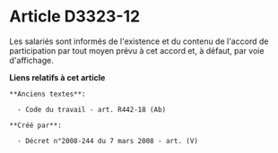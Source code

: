 # Article D3323-12

Les salariés sont informés de l'existence et du contenu de l'accord de participation par tout moyen prévu à cet accord et, à
défaut, par voie d'affichage.

**Liens relatifs à cet article**

	**Anciens textes**:

	  - Code du travail - art. R442-18 (Ab)

	**Créé par**:

	  - Décret n°2008-244 du 7 mars 2008 - art. (V)
